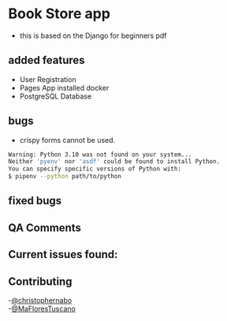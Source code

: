 # Book Store app
- this is based on the Django for beginners pdf

## added features
- User Registration
- Pages App
 installed docker
- PostgreSQL Database

## bugs
- crispy forms cannot be used. 
```bash
Warning: Python 3.10 was not found on your system...
Neither 'pyenv' nor 'asdf' could be found to install Python.
You can specify specific versions of Python with:
$ pipenv --python path/to/python
```

## fixed bugs

## QA Comments
Current issues found:  
-
## Contributing
-[@christophernabo](https://github.com/christophernabo)  
-[@MaFloresTuscano](https://github.com/MaFloresTuscano)

